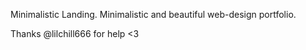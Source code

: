 Minimalistic Landing. Minimalistic and beautiful web-design portfolio.

Thanks @lilchill666 for help <3
